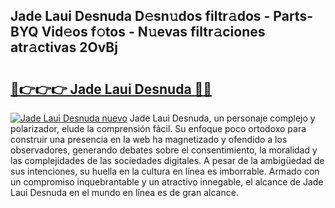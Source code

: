 ## Jade Laui Desnuda D𝚎sn𝚞dos filtr𝚊dos - Parts-BYQ Vid𝚎os f𝚘tos - N𝚞evas filtr𝚊ciones atr𝚊ctivas 2OvBj

# <h2><a href="http://mb43tc.tromn.icu/?c=Jade+Laui+Desnuda">🔗👉👉👉 Jade Laui Desnuda 🔗🔗</a></h2>

[![Jade Laui Desnuda nuevo](https://i.imgur.com/pEAQMta.gif)](http://mb43tc.tromn.icu/?c=Jade+Laui+Desnuda)
Jade Laui Desnuda, un personaje complejo y polarizador, elude la comprensión fácil. Su enfoque poco ortodoxo para construir una presencia en la web ha magnetizado y ofendido a los observadores, generando debates sobre el consentimiento, la moralidad y las complejidades de las sociedades digitales. A pesar de la ambigüedad de sus intenciones, su huella en la cultura en línea es imborrable. Armado con un compromiso inquebrantable y un atractivo innegable, el alcance de Jade Laui Desnuda en el mundo en línea es de gran alcance.
